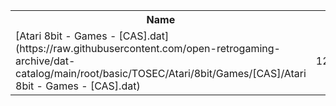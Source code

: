 <table>
<tr><th>Name</th><th>Size</th></tr>
<tr><td>
[Atari 8bit - Games - [CAS].dat](https://raw.githubusercontent.com/open-retrogaming-archive/dat-catalog/main/root/basic/TOSEC/Atari/8bit/Games/[CAS]/Atari 8bit - Games - [CAS].dat)
</td><td>124059</td></tr>
</table>
